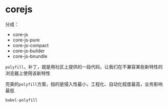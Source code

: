 # corejs

分成：
- core-js
- core-js-pure
- core-js-compact
- core-js-builder
- core-js-bnundle


`polyfill`，补丁，就是用社区上提供的一段代码，让我们在不兼容某些新特性的浏览器上使用该新特性

完美的`polyfill`方案，指的是侵入性最小，工程化、自动化程度最高，业务影响最低

`babel-polyfill`
